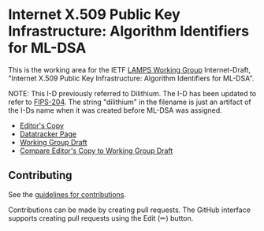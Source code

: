 # Internet X.509 Public Key Infrastructure: Algorithm Identifiers for ML-DSA

This is the working area for the IETF [LAMPS Working Group](https://datatracker.ietf.org/wg/lamps/documents/) Internet-Draft, "Internet X.509 Public Key Infrastructure: Algorithm Identifiers for ML-DSA".

NOTE: This I-D previously referred to Dilithium. The I-D has been updated to refer to [FIPS-204](https://csrc.nist.gov/pubs/fips/204/final). The string "dilithium" in the filename is just an artifact of the I-Ds name when it was created before ML-DSA was assigned.

* [Editor's Copy](https://lamps-wg.github.io/dilithium-certificates/#go.draft-ietf-lamps-dilithium-certificates.html)
* [Datatracker Page](https://datatracker.ietf.org/doc/draft-ietf-lamps-dilithium-certificates)
* [Working Group Draft](https://datatracker.ietf.org/doc/html/draft-ietf-lamps-dilithium-certificates)
* [Compare Editor's Copy to Working Group Draft](https://lamps-wg.github.io/dilithium-certificates/#go.draft-ietf-lamps-dilithium-certificates.diff)

## Contributing

See the
[guidelines for contributions](https://github.com/jakemas/dilithium-certificates/blob/main/CONTRIBUTING.md).

Contributions can be made by creating pull requests.
The GitHub interface supports creating pull requests using the Edit (✏) button.
